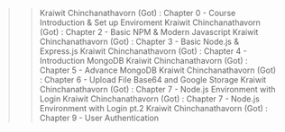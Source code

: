 >> Kraiwit Chinchanathavorn (Got) : Chapter 0 - Course Introduction & Set up Enviroment
>> Kraiwit Chinchanathavorn (Got) : Chapter 2 - Basic NPM & Modern Javascript
>> Kraiwit Chinchanathavorn (Got) : Chapter 3 - Basic Node.js & Express.js
>> Kraiwit Chinchanathavorn (Got) : Chapter 4 - Introduction MongoDB
>> Kraiwit Chinchanathavorn (Got) : Chapter 5 - Advance MongoDB
>> Kraiwit Chinchanathavorn (Got) : Chapter 6 - Upload File Base64 and Google Storage
>> Kraiwit Chinchanathavorn (Got) : Chapter 7 - Node.js Environment with Login
>> Kraiwit Chinchanathavorn (Got) : Chapter 7 - Node.js Environment with Login pt.2
>> Kraiwit Chinchanathavorn (Got) : Chapter 9 - User Authentication
